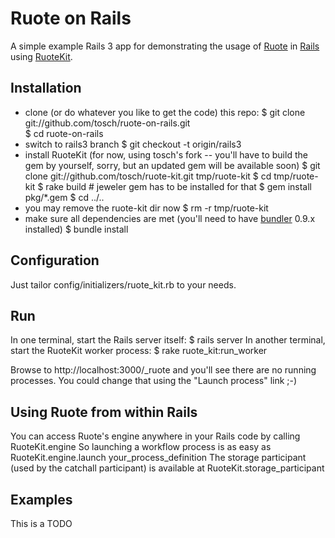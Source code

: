 Ruote on Rails
==============

A simple example Rails 3 app for demonstrating the usage of
[Ruote](http://ruote.rubyforge.org) in [Rails](http://rubyonrails.org) using
[RuoteKit](http://github.com/kennethkalmer/ruote-kit).


Installation
------------

*   clone (or do whatever you like to get the code) this repo:
        $ git clone git://github.com/tosch/ruote-on-rails.git  
        $ cd ruote-on-rails
*   switch to rails3 branch
        $ git checkout -t origin/rails3
*   install RuoteKit (for now, using tosch's fork -- you'll have to build the
    gem by yourself, sorry, but an updated gem will be available soon)
        $ git clone git://github.com/tosch/ruote-kit.git tmp/ruote-kit
        $ cd tmp/ruote-kit
        $ rake build       # jeweler gem has to be installed for that
        $ gem install pkg/*.gem
        $ cd ../..
*   you may remove the ruote-kit dir now
        $ rm -r tmp/ruote-kit
*   make sure all dependencies are met (you'll need to have
    [bundler](http://github.com/carlhuda/bundler) 0.9.x installed)
        $ bundle install


Configuration
-------------

Just tailor config/initializers/ruote_kit.rb to your needs.


Run
---

In one terminal, start the Rails server itself:
    $ rails server
In another terminal, start the RuoteKit worker process:
    $ rake ruote_kit:run_worker

Browse to http://localhost:3000/_ruote and you'll see there are no running
processes. You could change that using the "Launch process" link ;-)


Using Ruote from within Rails
-----------------------------

You can access Ruote's engine anywhere in your Rails code by calling
    RuoteKit.engine
So launching a workflow process is as easy as
    RuoteKit.engine.launch your_process_definition
The storage participant (used by the catchall participant) is available at
    RuoteKit.storage_participant


Examples
--------

This is a TODO